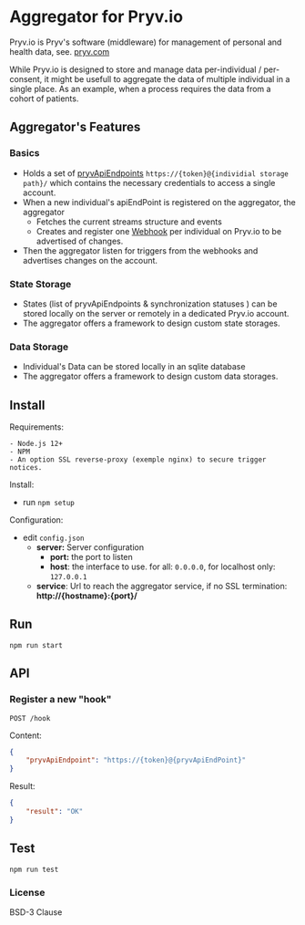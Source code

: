 # Aggregator for Pryv.io 

Pryv.io is Pryv's software (middleware) for management of personal and health data, see. [pryv.com](https://pryv.com)

While Pryv.io is designed to store and manage data per-individual / per-consent, it might be usefull to aggregate the data of multiple individual in a single place. As an example, when a process requires the data from a cohort of patients. 

## Aggregator's Features

### Basics

- Holds a set of [pryvApiEndpoints](https://api.pryv.com/guides/app-guidelines/) `https://{token}@{individial storage path}/` which contains the necessary credentials to access a single account. 
- When a new individual's apiEndPoint is registered on the aggregator, the aggregator 
  - Fetches the current streams structure and events
  -  Creates and register one [Webhook](https://api.pryv.com/guides/webhooks/) per individual on Pryv.io to be advertised of changes.
- Then the aggregator listen for triggers from the webhooks and advertises changes on the account.

### State Storage

- States (list of pryvApiEndpoints & synchronization statuses ) can be stored locally on the server or remotely in a dedicated Pryv.io account. 
- The aggregator offers a framework to design custom state storages.

### Data Storage

- Individual's Data can be stored locally in an sqlite database
- The aggregator offers a framework to design custom data storages.

## Install

Requirements: 

	- Node.js 12+
	- NPM 
	- An option SSL reverse-proxy (exemple nginx) to secure trigger notices.

Install:

- run `npm setup`

Configuration: 

- edit `config.json`
  - **server:** Server configuration
    - **port:** the port to listen
    - **host**: the interface to use. for all:  `0.0.0.0`, for localhost only: `127.0.0.1`
  - **service**: Url to reach the aggregator service, if no SSL termination: **http://{hostname}:{port}/** 

## Run

`npm run start`

## API

### Register a new "hook"

`POST /hook`

Content:

```json
{
	"pryvApiEndpoint": "https://{token}@{pryvApiEndPoint}"
}
```

Result:

```json
{
	"result": "OK"
}
```



## Test

`npm run test`

### License

BSD-3 Clause